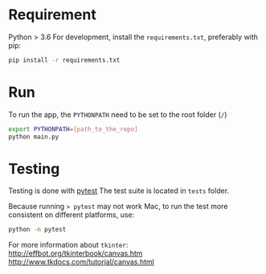 # Requirement

Python > 3.6
For development, install the `requirements.txt`, preferably with pip:

```bash
pip install -r requirements.txt
```

# Run

To run the app, the `PYTHONPATH` need to be set to the root folder (`/`)
```bash
export PYTHONPATH=[path_to_the_repo]
python main.py
```

# Testing

Testing is done with [pytest](https://docs.pytest.org/en/latest/getting-started.html)
The test suite is located in `tests` folder.

Because running `> pytest` may not work Mac, to run the test more consistent on different platforms, use:
```bash
python -m pytest
```


For more information about `tkinter`:
http://effbot.org/tkinterbook/canvas.htm
http://www.tkdocs.com/tutorial/canvas.html
